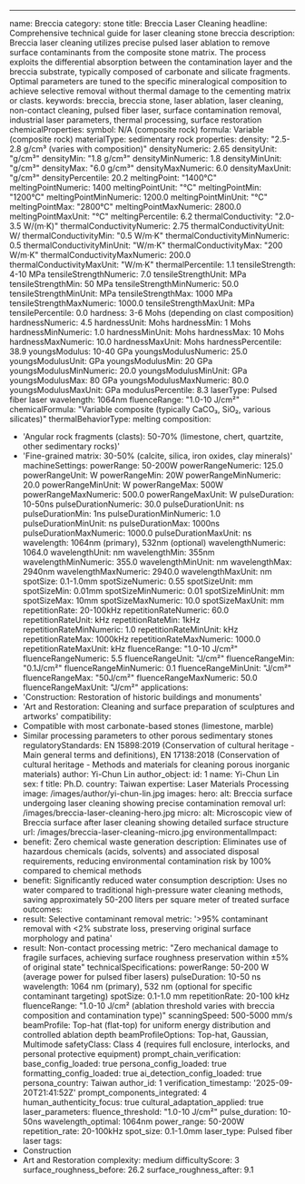 ---
name: Breccia
category: stone
title: Breccia Laser Cleaning
headline: Comprehensive technical guide for laser cleaning stone breccia
description: Breccia laser cleaning utilizes precise pulsed laser ablation to remove
  surface contaminants from the composite stone matrix. The process exploits the differential
  absorption between the contamination layer and the breccia substrate, typically
  composed of carbonate and silicate fragments. Optimal parameters are tuned to the
  specific mineralogical composition to achieve selective removal without thermal
  damage to the cementing matrix or clasts.
keywords: breccia, breccia stone, laser ablation, laser cleaning, non-contact cleaning,
  pulsed fiber laser, surface contamination removal, industrial laser parameters,
  thermal processing, surface restoration
chemicalProperties:
  symbol: N/A (composite rock)
  formula: Variable (composite rock)
  materialType: sedimentary rock
properties:
  density: "2.5-2.8 g/cm³ (varies with composition)"
  densityNumeric: 2.65
  densityUnit: "g/cm³"
  densityMin: "1.8 g/cm³"
  densityMinNumeric: 1.8
  densityMinUnit: "g/cm³"
  densityMax: "6.0 g/cm³"
  densityMaxNumeric: 6.0
  densityMaxUnit: "g/cm³"
  densityPercentile: 20.2
  meltingPoint: "1400°C"
  meltingPointNumeric: 1400
  meltingPointUnit: "°C"
  meltingPointMin: "1200°C"
  meltingPointMinNumeric: 1200.0
  meltingPointMinUnit: "°C"
  meltingPointMax: "2800°C"
  meltingPointMaxNumeric: 2800.0
  meltingPointMaxUnit: "°C"
  meltingPercentile: 6.2
  thermalConductivity: "2.0-3.5 W/(m·K)"
  thermalConductivityNumeric: 2.75
  thermalConductivityUnit: W/
  thermalConductivityMin: "0.5 W/m·K"
  thermalConductivityMinNumeric: 0.5
  thermalConductivityMinUnit: "W/m·K"
  thermalConductivityMax: "200 W/m·K"
  thermalConductivityMaxNumeric: 200.0
  thermalConductivityMaxUnit: "W/m·K"
  thermalPercentile: 1.1
  tensileStrength: 4-10 MPa
  tensileStrengthNumeric: 7.0
  tensileStrengthUnit: MPa
  tensileStrengthMin: 50 MPa
  tensileStrengthMinNumeric: 50.0
  tensileStrengthMinUnit: MPa
  tensileStrengthMax: 1000 MPa
  tensileStrengthMaxNumeric: 1000.0
  tensileStrengthMaxUnit: MPa
  tensilePercentile: 0.0
  hardness: 3-6 Mohs (depending on clast composition)
  hardnessNumeric: 4.5
  hardnessUnit: Mohs
  hardnessMin: 1 Mohs
  hardnessMinNumeric: 1.0
  hardnessMinUnit: Mohs
  hardnessMax: 10 Mohs
  hardnessMaxNumeric: 10.0
  hardnessMaxUnit: Mohs
  hardnessPercentile: 38.9
  youngsModulus: 10-40 GPa
  youngsModulusNumeric: 25.0
  youngsModulusUnit: GPa
  youngsModulusMin: 20 GPa
  youngsModulusMinNumeric: 20.0
  youngsModulusMinUnit: GPa
  youngsModulusMax: 80 GPa
  youngsModulusMaxNumeric: 80.0
  youngsModulusMaxUnit: GPa
  modulusPercentile: 8.3
  laserType: Pulsed fiber laser
  wavelength: 1064nm
  fluenceRange: "1.0-10 J/cm²"
  chemicalFormula: "Variable composite (typically CaCO₃, SiO₂, various silicates)"
  thermalBehaviorType: melting
composition:
- 'Angular rock fragments (clasts): 50-70% (limestone, chert, quartzite, other sedimentary
  rocks)'
- 'Fine-grained matrix: 30-50% (calcite, silica, iron oxides, clay minerals)'
machineSettings:
  powerRange: 50-200W
  powerRangeNumeric: 125.0
  powerRangeUnit: W
  powerRangeMin: 20W
  powerRangeMinNumeric: 20.0
  powerRangeMinUnit: W
  powerRangeMax: 500W
  powerRangeMaxNumeric: 500.0
  powerRangeMaxUnit: W
  pulseDuration: 10-50ns
  pulseDurationNumeric: 30.0
  pulseDurationUnit: ns
  pulseDurationMin: 1ns
  pulseDurationMinNumeric: 1.0
  pulseDurationMinUnit: ns
  pulseDurationMax: 1000ns
  pulseDurationMaxNumeric: 1000.0
  pulseDurationMaxUnit: ns
  wavelength: 1064nm (primary), 532nm (optional)
  wavelengthNumeric: 1064.0
  wavelengthUnit: nm
  wavelengthMin: 355nm
  wavelengthMinNumeric: 355.0
  wavelengthMinUnit: nm
  wavelengthMax: 2940nm
  wavelengthMaxNumeric: 2940.0
  wavelengthMaxUnit: nm
  spotSize: 0.1-1.0mm
  spotSizeNumeric: 0.55
  spotSizeUnit: mm
  spotSizeMin: 0.01mm
  spotSizeMinNumeric: 0.01
  spotSizeMinUnit: mm
  spotSizeMax: 10mm
  spotSizeMaxNumeric: 10.0
  spotSizeMaxUnit: mm
  repetitionRate: 20-100kHz
  repetitionRateNumeric: 60.0
  repetitionRateUnit: kHz
  repetitionRateMin: 1kHz
  repetitionRateMinNumeric: 1.0
  repetitionRateMinUnit: kHz
  repetitionRateMax: 1000kHz
  repetitionRateMaxNumeric: 1000.0
  repetitionRateMaxUnit: kHz
  fluenceRange: "1.0-10 J/cm²"
  fluenceRangeNumeric: 5.5
  fluenceRangeUnit: "J/cm²"
  fluenceRangeMin: "0.1J/cm²"
  fluenceRangeMinNumeric: 0.1
  fluenceRangeMinUnit: "J/cm²"
  fluenceRangeMax: "50J/cm²"
  fluenceRangeMaxNumeric: 50.0
  fluenceRangeMaxUnit: "J/cm²"
applications:
- 'Construction: Restoration of historic buildings and monuments'
- 'Art and Restoration: Cleaning and surface preparation of sculptures and artworks'
compatibility:
- Compatible with most carbonate-based stones (limestone, marble)
- Similar processing parameters to other porous sedimentary stones
regulatoryStandards: EN 15898:2019 (Conservation of cultural heritage - Main general
  terms and definitions), EN 17138:2018 (Conservation of cultural heritage - Methods
  and materials for cleaning porous inorganic materials)
author: Yi-Chun Lin
author_object:
  id: 1
  name: Yi-Chun Lin
  sex: f
  title: Ph.D.
  country: Taiwan
  expertise: Laser Materials Processing
  image: /images/author/yi-chun-lin.jpg
images:
  hero:
    alt: Breccia surface undergoing laser cleaning showing precise contamination removal
    url: /images/breccia-laser-cleaning-hero.jpg
  micro:
    alt: Microscopic view of Breccia surface after laser cleaning showing detailed
      surface structure
    url: /images/breccia-laser-cleaning-micro.jpg
environmentalImpact:
- benefit: Zero chemical waste generation
  description: Eliminates use of hazardous chemicals (acids, solvents) and associated
    disposal requirements, reducing environmental contamination risk by 100% compared
    to chemical methods
- benefit: Significantly reduced water consumption
  description: Uses no water compared to traditional high-pressure water cleaning
    methods, saving approximately 50-200 liters per square meter of treated surface
outcomes:
- result: Selective contaminant removal
  metric: '>95% contaminant removal with <2% substrate loss, preserving original surface
    morphology and patina'
- result: Non-contact processing
  metric: "Zero mechanical damage to fragile surfaces, achieving surface roughness preservation within ±5% of original state"
technicalSpecifications:
  powerRange: 50-200 W (average power for pulsed fiber lasers)
  pulseDuration: 10-50 ns
  wavelength: 1064 nm (primary), 532 nm (optional for specific contaminant targeting)
  spotSize: 0.1-1.0 mm
  repetitionRate: 20-100 kHz
  fluenceRange: "1.0-10 J/cm² (ablation threshold varies with breccia composition and contamination type)"
  scanningSpeed: 500-5000 mm/s
  beamProfile: Top-hat (flat-top) for uniform energy distribution and controlled ablation
    depth
  beamProfileOptions: Top-hat, Gaussian, Multimode
  safetyClass: Class 4 (requires full enclosure, interlocks, and personal protective
    equipment)
prompt_chain_verification:
  base_config_loaded: true
  persona_config_loaded: true
  formatting_config_loaded: true
  ai_detection_config_loaded: true
  persona_country: Taiwan
  author_id: 1
  verification_timestamp: '2025-09-20T21:41:52Z'
  prompt_components_integrated: 4
  human_authenticity_focus: true
  cultural_adaptation_applied: true
laser_parameters:
  fluence_threshold: "1.0-10 J/cm²"
  pulse_duration: 10-50ns
  wavelength_optimal: 1064nm
  power_range: 50-200W
  repetition_rate: 20-100kHz
  spot_size: 0.1-1.0mm
  laser_type: Pulsed fiber laser
tags:
- Construction
- Art and Restoration
complexity: medium
difficultyScore: 3
surface_roughness_before: 26.2
surface_roughness_after: 9.1

